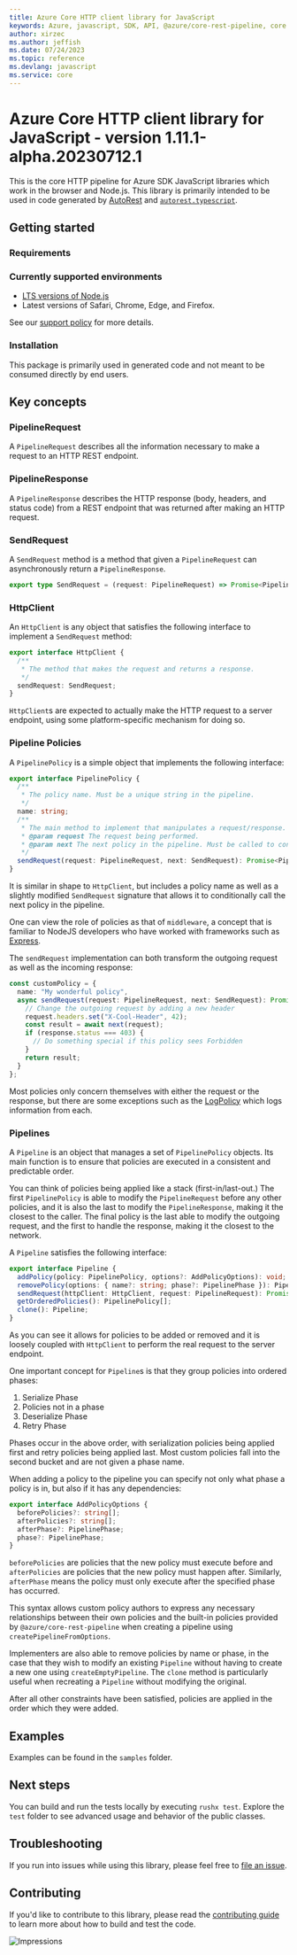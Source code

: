 ```yaml
---
title: Azure Core HTTP client library for JavaScript
keywords: Azure, javascript, SDK, API, @azure/core-rest-pipeline, core
author: xirzec
ms.author: jeffish
ms.date: 07/24/2023
ms.topic: reference
ms.devlang: javascript
ms.service: core
---
```

# Azure Core HTTP client library for JavaScript - version 1.11.1-alpha.20230712.1 


This is the core HTTP pipeline for Azure SDK JavaScript libraries which work in the browser and Node.js. This library is primarily intended to be used in code generated by [AutoRest](https://github.com/Azure/Autorest) and [`autorest.typescript`](https://github.com/Azure/autorest.typescript).

## Getting started

### Requirements

### Currently supported environments

- [LTS versions of Node.js](https://github.com/nodejs/release#release-schedule)
- Latest versions of Safari, Chrome, Edge, and Firefox.

See our [support policy](https://github.com/Azure/azure-sdk-for-js/blob/main/SUPPORT.md) for more details.

### Installation

This package is primarily used in generated code and not meant to be consumed directly by end users.

## Key concepts

### PipelineRequest

A `PipelineRequest` describes all the information necessary to make a request to an HTTP REST endpoint.

### PipelineResponse

A `PipelineResponse` describes the HTTP response (body, headers, and status code) from a REST endpoint that was returned after making an HTTP request.

### SendRequest

A `SendRequest` method is a method that given a `PipelineRequest` can asynchronously return a `PipelineResponse`.

```ts
export type SendRequest = (request: PipelineRequest) => Promise<PipelineResponse>;
```

### HttpClient

An `HttpClient` is any object that satisfies the following interface to implement a `SendRequest` method:

```ts
export interface HttpClient {
  /**
   * The method that makes the request and returns a response.
   */
  sendRequest: SendRequest;
}
```

`HttpClient`s are expected to actually make the HTTP request to a server endpoint, using some platform-specific mechanism for doing so.

### Pipeline Policies

A `PipelinePolicy` is a simple object that implements the following interface:

```ts
export interface PipelinePolicy {
  /**
   * The policy name. Must be a unique string in the pipeline.
   */
  name: string;
  /**
   * The main method to implement that manipulates a request/response.
   * @param request The request being performed.
   * @param next The next policy in the pipeline. Must be called to continue the pipeline.
   */
  sendRequest(request: PipelineRequest, next: SendRequest): Promise<PipelineResponse>;
}
```

It is similar in shape to `HttpClient`, but includes a policy name as well as a slightly modified `SendRequest` signature that allows it to conditionally call the next policy in the pipeline.

One can view the role of policies as that of `middleware`, a concept that is familiar to NodeJS developers who have worked with frameworks such as [Express](https://expressjs.com/).

The `sendRequest` implementation can both transform the outgoing request as well as the incoming response:

```ts
const customPolicy = {
  name: "My wonderful policy",
  async sendRequest(request: PipelineRequest, next: SendRequest): Promise<PipelineResponse> {
    // Change the outgoing request by adding a new header
    request.headers.set("X-Cool-Header", 42);
    const result = await next(request);
    if (response.status === 403) {
      // Do something special if this policy sees Forbidden
    }
    return result;
  }
};
```

Most policies only concern themselves with either the request or the response, but there are some exceptions such as the [LogPolicy](https://github.com/Azure/azure-sdk-for-js/blob/main/sdk/core/core-rest-pipeline/src/policies/logPolicy.ts) which logs information from each.

### Pipelines

A `Pipeline` is an object that manages a set of `PipelinePolicy` objects. Its main function is to ensure that policies are executed in a consistent and predictable order.

You can think of policies being applied like a stack (first-in/last-out.) The first `PipelinePolicy` is able to modify the `PipelineRequest` before any other policies, and it is also the last to modify the `PipelineResponse`, making it the closest to the caller. The final policy is the last able to modify the outgoing request, and the first to handle the response, making it the closest to the network.

A `Pipeline` satisfies the following interface:

```ts
export interface Pipeline {
  addPolicy(policy: PipelinePolicy, options?: AddPolicyOptions): void;
  removePolicy(options: { name?: string; phase?: PipelinePhase }): PipelinePolicy[];
  sendRequest(httpClient: HttpClient, request: PipelineRequest): Promise<PipelineResponse>;
  getOrderedPolicies(): PipelinePolicy[];
  clone(): Pipeline;
}
```

As you can see it allows for policies to be added or removed and it is loosely coupled with `HttpClient` to perform the real request to the server endpoint.

One important concept for `Pipeline`s is that they group policies into ordered phases:

1. Serialize Phase
2. Policies not in a phase
3. Deserialize Phase
4. Retry Phase

Phases occur in the above order, with serialization policies being applied first and retry policies being applied last. Most custom policies fall into the second bucket and are not given a phase name.

When adding a policy to the pipeline you can specify not only what phase a policy is in, but also if it has any dependencies:

```ts
export interface AddPolicyOptions {
  beforePolicies?: string[];
  afterPolicies?: string[];
  afterPhase?: PipelinePhase;
  phase?: PipelinePhase;
}
```

`beforePolicies` are policies that the new policy must execute before and `afterPolicies` are policies that the new policy must happen after. Similarly, `afterPhase` means the policy must only execute after the specified phase has occurred.

This syntax allows custom policy authors to express any necessary relationships between their own policies and the built-in policies provided by `@azure/core-rest-pipeline` when creating a pipeline using `createPipelineFromOptions`.

Implementers are also able to remove policies by name or phase, in the case that they wish to modify an existing `Pipeline` without having to create a new one using `createEmptyPipeline`. The `clone` method is particularly useful when recreating a `Pipeline` without modifying the original.

After all other constraints have been satisfied, policies are applied in the order which they were added.

## Examples

Examples can be found in the `samples` folder.

## Next steps

You can build and run the tests locally by executing `rushx test`. Explore the `test` folder to see advanced usage and behavior of the public classes.

## Troubleshooting

If you run into issues while using this library, please feel free to [file an issue](https://github.com/Azure/azure-sdk-for-js/issues/new).

## Contributing

If you'd like to contribute to this library, please read the [contributing guide](https://github.com/Azure/azure-sdk-for-js/blob/main/CONTRIBUTING.md) to learn more about how to build and test the code.

![Impressions](https://azure-sdk-impressions.azurewebsites.net/api/impressions/azure-sdk-for-js%2Fsdk%2Fcore%2Fcore-rest-pipeline%2FREADME.png)

